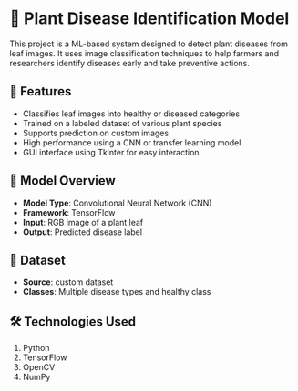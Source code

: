 # 🌿 Plant Disease Identification Model

This project is a ML-based system designed to detect plant diseases from leaf images. It uses image classification techniques to help farmers and researchers identify diseases early and take preventive actions.

## 📌 Features

- Classifies leaf images into healthy or diseased categories
- Trained on a labeled dataset of various plant species
- Supports prediction on custom images
- High performance using a CNN or transfer learning model
- GUI interface using Tkinter for easy interaction

## 🧠 Model Overview

- **Model Type**: Convolutional Neural Network (CNN)
- **Framework**: TensorFlow
- **Input**: RGB image of a plant leaf
- **Output**: Predicted disease label

## 📂 Dataset

- **Source**: custom dataset
- **Classes**: Multiple disease types and healthy class

## 🛠️ Technologies Used
1. Python
2. TensorFlow
3. OpenCV
4. NumPy
